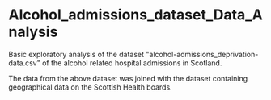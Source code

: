 # Alcohol_admissions_dataset_Data_Analysis
Basic exploratory analysis of the dataset 
"alcohol-admissions_deprivation-data.csv"
of the alcohol related hospital admissions in Scotland. 

The data from the above dataset was joined with the dataset containing geographical data on the Scottish Health boards. 
